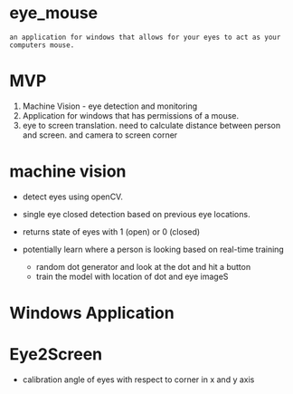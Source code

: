# eye_mouse

    an application for windows that allows for your eyes to act as your computers mouse.

# MVP

1. Machine Vision - eye detection and monitoring
2. Application for windows that has permissions of a mouse.
3. eye to screen translation. need to calculate distance between person and screen. and camera to screen corner

# machine vision

- detect eyes using openCV.
- single eye closed detection based on previous eye locations.
- returns state of eyes with 1 (open) or 0 (closed)

- potentially learn where a person is looking based on real-time training
  - random dot generator and look at the dot and hit a button
  - train the model with location of dot and eye imageS

# Windows Application

# Eye2Screen

- calibration angle of eyes with respect to corner in x and y axis
